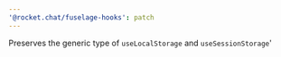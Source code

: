 ```yaml
---
'@rocket.chat/fuselage-hooks': patch
---
```


Preserves the generic type of `useLocalStorage` and `useSessionStorage`'
